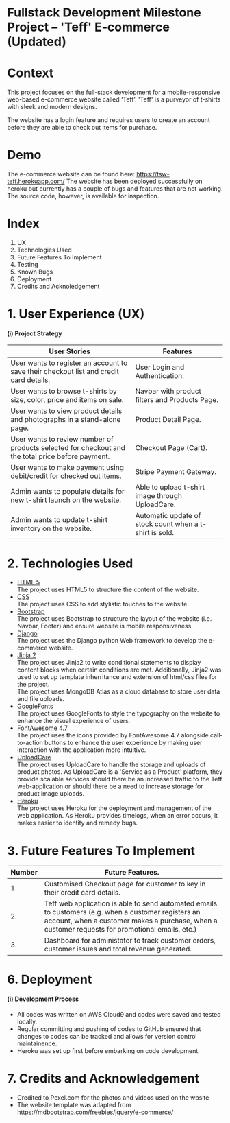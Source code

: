 # Fullstack Development Milestone Project – 'Teff' E-commerce (Updated)

# Context

This project focuses on the full-stack development for a mobile-responsive web-based e-commerce website called ‘Teff’. 'Teff' is a purveyor of t-shirts with sleek and modern designs. 

The website has a login feature and requires users to create an account before they are able to check out items for purchase. 

# Demo
The e-commerce website can be found here: https://tsw-teff.herokuapp.com/
The website has been deployed successfully on heroku but currently has a couple of bugs and features that are not working. The source code, however, is available for inspection. 

# Index
1. UX
2. Technologies Used
3. Future Features To Implement
4. Testing
5. Known Bugs
6. Deployment
7. Credits and Acknoledgement

# 1. User Experience (UX)
#### (i) Project Strategy

| User Stories| Features|
| ------ | ------ |
| User wants to register an account to save their checkout list and credit card details.| User Login and Authentication.|
| User wants to browse t-shirts by size, color, price and items on sale.| Navbar with product filters and Products Page.|
| User wants to view product details and photographs in a stand-alone page.| Product Detail Page.|
| User wants to review number of products selected for checkout and the total price before payment.| Checkout Page (Cart).|
| User wants to make payment using debit/credit for checked out items.| Stripe Payment Gateway.|
| Admin wants to populate details for new t-shirt launch on the website.| Able to upload t-shirt image through UploadCare.|
| Admin wants to update t-shirt inventory on the website.| Automatic update of stock count when a t-shirt is sold.|

# 2. Technologies Used
* [HTML 5](https://developer.mozilla.org/en-US/docs/Web/Guide/HTML/HTML5)
<br> The project uses HTML5 to structure the content of the website.
* [CSS](https://developer.mozilla.org/en-US/docs/Web/CSS)
<br> The project uses CSS to add stylistic touches to the website.
* [Bootstrap](https://getbootstrap.com/docs/4.3/getting-started/introduction/)
<br> The project uses Bootstrap to structure the layout of the website (i.e. Navbar, Footer) and ensure website is mobile responsiveness.
* [Django](https://flask.palletsprojects.com/en/1.1.x/)
<br> The project uses the Django python Web framework to develop the e-commerce website. 
* [Jinja 2](https://jinja.palletsprojects.com/en/2.10.x/)
<br> The project uses Jinja2 to write conditional statements to display content blocks when  certain conditions are met. Additionally, Jinja2 was used to set up template inherritance and extension of html/css files for the project.
<br> The project uses MongoDB Atlas as a cloud database to store user data and file uploads.
* [GoogleFonts](https://fonts.google.com/)
<br> The project uses GoogleFonts to style the typography on the website to enhance the visual experience of users.  
* [FontAwesome 4.7](https://fontawesome.com/v4.7.0/)
<br> The project uses the icons provided by FontAwesome 4.7 alongside call-to-action buttons to enhance the user experience by making user interaction with the application more intuitive. 
* [UploadCare](https://uploadcare.com/) 
<br> The project uses UploadCare to handle the storage and uploads of product photos. As UploadCare is a 'Service as a Product' platform, they provide scalable services should there be an increased traffic to the Teff web-application or should there be a need to increase storage for product image uploads.
* [Heroku](https://www.heroku.com/) 
<br> The project uses Heroku for the deployment and management of the web application. As Heroku provides timelogs, when an error occurs, it makes easier to identity and remedy bugs.  

# 3. Future Features To Implement
| Number| Future Features.|
| ------ | ------ |
| 1.| Customised Checkout page for customer to key in their credit card details.|
| 2.| Teff web application is able to send automated emails to customers (e.g. when a customer registers an account, when a customer makes a purchase, when a customer requests for promotional emails, etc.)|
| 3.| Dashboard for administator to track customer orders, customer issues and total revenue generated.|

# 6. Deployment
#### (i) Development Process
- All codes was written on AWS Cloud9 and codes were saved and tested locally. 
- Regular committing and pushing of codes to GitHub ensured that changes to codes can be tracked and allows for version control maintainence.
- Heroku was set up first before embarking on code development.   

# 7. Credits and Acknowledgement
- Credited to Pexel.com for the photos and videos used on the wbsite
- The website template was adapted from https://mdbootstrap.com/freebies/jquery/e-commerce/
